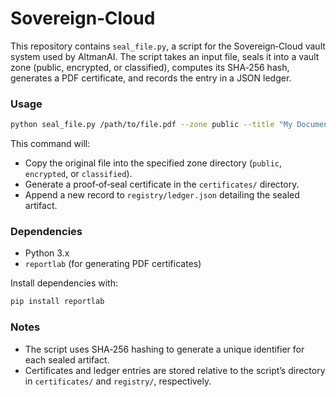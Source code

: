 # Sovereign‑Cloud

This repository contains `seal_file.py`, a script for the Sovereign‑Cloud vault system used by AltmanAI. The script takes an input file, seals it into a vault zone (public, encrypted, or classified), computes its SHA‑256 hash, generates a PDF certificate, and records the entry in a JSON ledger.

### Usage

```bash
python seal_file.py /path/to/file.pdf --zone public --title "My Document" --actor "Blake Hunter Altman"
```

This command will:

- Copy the original file into the specified zone directory (`public`, `encrypted`, or `classified`).
- Generate a proof‑of‑seal certificate in the `certificates/` directory.
- Append a new record to `registry/ledger.json` detailing the sealed artifact.

### Dependencies

- Python 3.x
- `reportlab` (for generating PDF certificates)

Install dependencies with:

```bash
pip install reportlab
```

### Notes

- The script uses SHA‑256 hashing to generate a unique identifier for each sealed artifact.
- Certificates and ledger entries are stored relative to the script’s directory in `certificates/` and `registry/`, respectively.
